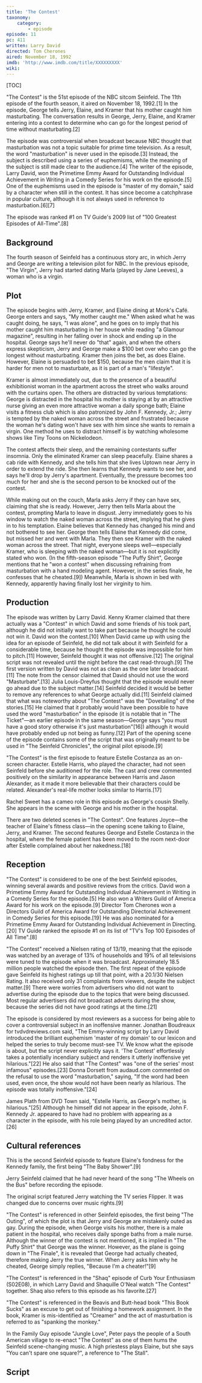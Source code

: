 ```yaml
---
title: 'The Contest'
taxonomy:
    category:
        - episode
episode: 11
pc: 411         
written: Larry David
directed: Tom Cherones
aired: November 18, 1992
imdb: 'http://www.imdb.com/title/XXXXXXXXX'
wiki:
---
```


[TOC]

"The Contest" is the 51st episode of the NBC sitcom Seinfeld. The 11th episode of the fourth season, it aired on November 18, 1992.[1] In the episode, George tells Jerry, Elaine, and Kramer that his mother caught him masturbating. The conversation results in George, Jerry, Elaine, and Kramer entering into a contest to determine who can go for the longest period of time without masturbating.[2]

The episode was controversial when broadcast because NBC thought that masturbation was not a topic suitable for prime time television. As a result, the word "masturbation" is never used in the episode.[3] Instead, the subject is described using a series of euphemisms, while the meaning of the subject is still made clear to the audience.[4] The writer of the episode, Larry David, won the Primetime Emmy Award for Outstanding Individual Achievement in Writing in a Comedy Series for his work on the episode.[5] One of the euphemisms used in the episode is "master of my domain," said by a character when still in the contest. It has since become a catchphrase in popular culture, although it is not always used in reference to masturbation.[6][7]

The episode was ranked #1 on TV Guide's 2009 list of "100 Greatest Episodes of All-Time".[8]

## Background

The fourth season of Seinfeld has a continuous story arc, in which Jerry and George are writing a television pilot for NBC. In the previous episode, "The Virgin", Jerry had started dating Marla (played by Jane Leeves), a woman who is a virgin.

## Plot

The episode begins with Jerry, Kramer, and Elaine dining at Monk's Café. George enters and says, "My mother caught me." When asked what he was caught doing, he says, "I was alone", and he goes on to imply that his mother caught him masturbating in her house while reading "a Glamour magazine", resulting in her falling over in shock and ending up in the hospital. George says he'll never do "that" again, and when the others express skepticism, Jerry and George make a $100 bet over who can go the longest without masturbating. Kramer then joins the bet, as does Elaine. However, Elaine is persuaded to bet $150, because the men claim that it is harder for men not to masturbate, as it is part of a man's "lifestyle".

Kramer is almost immediately out, due to the presence of a beautiful exhibitionist woman in the apartment across the street who walks around with the curtains open. The others are distracted by various temptations: George is distracted in the hospital his mother is staying at by an attractive nurse giving an even more attractive woman a daily sponge bath; Elaine visits a fitness club which is also patronized by John F. Kennedy, Jr.; Jerry is tempted by the naked woman across the street and frustrated because the woman he's dating won't have sex with him since she wants to remain a virgin. One method he uses to distract himself is by watching wholesome shows like Tiny Toons on Nickelodeon.

The contest affects their sleep, and the remaining contestants suffer insomnia. Only the eliminated Kramer can sleep peacefully. Elaine shares a cab ride with Kennedy, and she tells him that she lives Uptown near Jerry in order to extend the ride. She then learns that Kennedy wants to see her, and says he'll drop by Jerry's apartment. Eventually, the pressure becomes too much for her and she is the second person to be knocked out of the contest.

While making out on the couch, Marla asks Jerry if they can have sex, claiming that she is ready. However, Jerry then tells Marla about the contest, prompting Marla to leave in disgust. Jerry immediately goes to his window to watch the naked woman across the street, implying that he gives in to his temptation. Elaine believes that Kennedy has changed his mind and not bothered to see her. George then tells Elaine that Kennedy did come, but missed her and went with Marla. They then see Kramer with the naked woman across the street. That night, everyone sleeps well—especially Kramer, who is sleeping with the naked woman—but it is not explicitly stated who won. (In the fifth-season episode "The Puffy Shirt", George mentions that he "won a contest" when discussing refraining from masturbation with a hand modeling agent. However, in the series finale, he confesses that he cheated.[9]) Meanwhile, Marla is shown in bed with Kennedy, apparently having finally lost her virginity to him.

## Production

The episode was written by Larry David. Kenny Kramer claimed that there actually was a "Contest" in which David and some friends of his took part, although he did not initially want to take part because he thought he could not win it. David won the contest.[10] When David came up with using the idea for an episode of Seinfeld, he did not talk about it with Seinfeld for a considerable time, because he thought the episode was impossible for him to pitch.[11] However, Seinfeld thought it was not offensive.[12] The original script was not revealed until the night before the cast read-through.[9] The first version written by David was not as clean as the one later broadcast.[11] The note from the censor claimed that David should not use the word "Masturbate".[13] Julia Louis-Dreyfus thought that the episode would never go ahead due to the subject matter.[14] Seinfeld decided it would be better to remove any references to what George actually did.[11] Seinfeld claimed that what was noteworthy about "The Contest" was the "Dovetailing" of the stories.[15] He claimed that it probably would have been possible to have used the word "masturbation" in the episode (it is notable that in "The Ticket"—an earlier episode in the same season—George says "you must have a good story otherwise it's just masturbation"[16]) although it would have probably ended up not being as funny.[12] Part of the opening scene of the episode contains some of the script that was originally meant to be used in "The Seinfeld Chronicles", the original pilot episode.[9]

"The Contest" is the first episode to feature Estelle Costanza as an on-screen character. Estelle Harris, who played the character, had not seen Seinfeld before she auditioned for the role. The cast and crew commented positively on the similarity in appearance between Harris and Jason Alexander, as it made it more believable that their characters could be related. Alexander's real-life mother looks similar to Harris.[17]

Rachel Sweet has a cameo role in this episode as George's cousin Shelly. She appears in the scene with George and his mother in the hospital.

There are two deleted scenes in "The Contest". One features Joyce—the teacher of Elaine's fitness class—in the opening scene talking to Elaine, Jerry, and Kramer. The second features George and Estelle Costanza in the hospital, where the female patient has been moved to the room next-door after Estelle complained about her nakedness.[18]

## Reception

"The Contest" is considered to be one of the best Seinfeld episodes, winning several awards and positive reviews from the critics. David won a Primetime Emmy Award for Outstanding Individual Achievement in Writing in a Comedy Series for the episode.[5] He also won a Writers Guild of America Award for his work on the episode.[9] Director Tom Cherones won a Directors Guild of America Award for Outstanding Directorial Achievement in Comedy Series for this episode.[19] He was also nominated for a Primetime Emmy Award for Outstanding Individual Achievement in Directing.[20] TV Guide ranked the episode #1 on its list of "TV's Top 100 Episodes of All Time".[8]

"The Contest" received a Nielsen rating of 13/19, meaning that the episode was watched by an average of 13% of households and 19% of all televisions were tuned to the episode when it was broadcast. Approximately 18.5 million people watched the episode then. The first repeat of the episode gave Seinfeld its highest ratings up till that point, with a 20.1/30 Nielsen Rating. It also received only 31 complaints from viewers, despite the subject matter.[9] There were worries from advertisers who did not want to advertise during the episode due to the topics that were being discussed. Most regular advertisers did not broadcast adverts during the show, because the series did not have good ratings at the time.[21]

The episode is considered by most reviewers as a success for being able to cover a controversial subject in an inoffensive manner. Jonathan Boudreaux for tvdvdreviews.com said, "The Emmy-winning script by Larry David introduced the brilliant euphemism 'master of my domain' to our lexicon and helped the series to truly become must-see TV. We know what the episode is about, but the script never explicitly says it. 'The Contest' effortlessly takes a potentially incendiary subject and renders it utterly inoffensive yet hilarious."[22] He also said that "The Contest" was "one of the series' most infamous" episodes.[23] Donna Dorsett from audaud.com commented on the refusal to use the word "masturbation," saying, "If the word had been used, even once, the show would not have been nearly as hilarious. The episode was totally inoffensive."[24]

James Plath from DVD Town said, "Estelle Harris, as George's mother, is hilarious."[25] Although he himself did not appear in the episode, John F. Kennedy Jr. appeared to have had no problem with appearing as a character in the episode, with his role being played by an uncredited actor.[26]

## Cultural references

This is the second Seinfeld episode to feature Elaine's fondness for the Kennedy family, the first being "The Baby Shower".[9]

Jerry Seinfeld claimed that he had never heard of the song "The Wheels on the Bus" before recording the episode.

The original script featured Jerry watching the TV series Flipper. It was changed due to concerns over music rights.[9]

"The Contest" is referenced in other Seinfeld episodes, the first being "The Outing", of which the plot is that Jerry and George are mistakenly outed as gay. During the episode, when George visits his mother, there is a male patient in the hospital, who receives daily sponge baths from a male nurse. Although the winner of the contest is not mentioned, it is implied in "The Puffy Shirt" that George was the winner. However, as the plane is going down in "The Finale", it is revealed that George had actually cheated, therefore making Jerry the true winner. When Jerry asks him why he cheated, George simply replies, "Because I'm a cheater!"[9]

"The Contest" is referenced in the "Shaq" episode of Curb Your Enthusiasm (S02E08), in which Larry David and Shaquille O'Neal watch "The Contest" together. Shaq also refers to this episode as his favorite.[27]

"The Contest" is referenced in the Beavis and Butt-head book "This Book Sucks" as an excuse to get out of finishing a homework assignment. In the book, Kramer is mis-identified as "Creamer" and the act of masturbation is referred to as "spanking the monkey."

In the Family Guy episode "Jungle Love", Peter pays the people of a South American village to re-enact "The Contest" as one of them hums the Seinfeld scene-changing music. A high priestess plays Elaine, but she says "You can't spare one square?", a reference to "The Stall".

## Script
